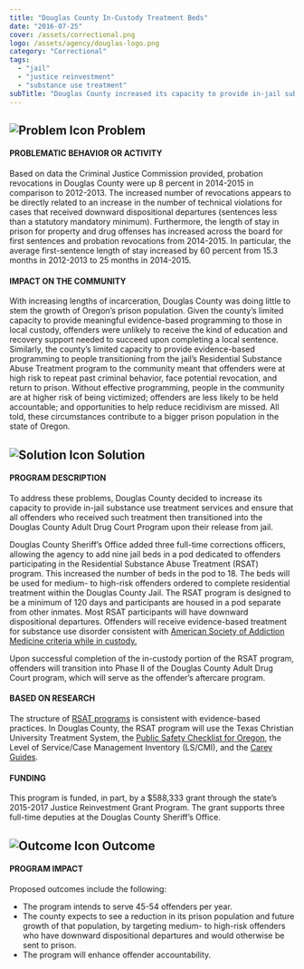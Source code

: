 ```yaml
---
title: "Douglas County In-Custody Treatment Beds"
date: "2016-07-25"
cover: /assets/correctional.png
logo: /assets/agency/douglas-logo.png
category: "Correctional"
tags:
  - "jail"
  - "justice reinvestment"
  - "substance use treatment"
subTitle: "Douglas County increased its capacity to provide in-jail substance use treatment services and ensure that all offenders who received such treatment then transitioned into the Douglas County Adult Drug Court Program upon their release from jail."
---
```


## ![Problem Icon](https://github.com/google/material-design-icons/raw/master/alert/1x_web/ic_error_outline_black_48dp.png "Problem") Problem

#### PROBLEMATIC BEHAVIOR OR ACTIVITY

Based on data the Criminal Justice Commission provided, probation revocations in Douglas County were up 8 percent in 2014-2015 in comparison to 2012-2013. The increased number of revocations appears to be directly related to an increase in the number of technical violations for cases that received downward dispositional departures (sentences less than a statutory mandatory minimum). Furthermore, the length of stay in prison for property and drug offenses has increased across the board for first sentences and probation revocations from 2014-2015. In particular, the average first-sentence length of stay increased by 60 percent from 15.3 months in 2012-2013 to 25 months in 2014-2015.

#### IMPACT ON THE COMMUNITY

With increasing lengths of incarceration, Douglas County was doing little to stem the growth of Oregon’s prison population. Given the county’s limited capacity to provide meaningful evidence-based programming to those in local custody, offenders were unlikely to receive the kind of education and recovery support needed to succeed upon completing a local sentence. Similarly, the county’s limited capacity to provide evidence-based programming to people transitioning from the jail’s Residential Substance Abuse Treatment program to the community meant that offenders were at high risk to repeat past criminal behavior, face potential revocation, and return to prison. Without effective programming, people in the community are at higher risk of being victimized; offenders are less likely to be held accountable; and opportunities to help reduce recidivism are missed. All told, these circumstances contribute to a bigger prison population in the state of Oregon.

## ![Solution Icon](https://github.com/google/material-design-icons/raw/master/action/1x_web/ic_lightbulb_outline_black_48dp.png "Solution") Solution

#### PROGRAM DESCRIPTION

To address these problems, Douglas County decided to increase its capacity to provide in-jail substance use treatment services and ensure that all offenders who received such treatment then transitioned into the Douglas County Adult Drug Court Program upon their release from jail.

Douglas County Sheriff’s Office added three full-time corrections officers, allowing the agency to add nine jail beds in a pod dedicated to offenders participating in the Residential Substance Abuse Treatment (RSAT) program. This increased the number of beds in the pod to 18. The beds will be used for medium- to high-risk offenders ordered to complete residential treatment within the Douglas County Jail. The RSAT program is designed to be a minimum of 120 days and participants are housed in a pod separate from other inmates. Most RSAT participants will have downward dispositional departures. Offenders will receive evidence-based treatment for substance use disorder consistent with [American Society of Addiction Medicine criteria while in custody.](http://www.asam.org/quality-practice/guidelines-and-consensus-documents/the-asam-criteria)

Upon successful completion of the in-custody portion of the RSAT program, offenders will transition into Phase II of the Douglas County Adult Drug Court program, which will serve as the offender’s aftercare program.

#### BASED ON RESEARCH

The structure of [RSAT programs](http://www.rsat-tta.com/Home) is consistent with evidence-based practices. In Douglas County, the RSAT program will use the Texas Christian University Treatment System, the [Public Safety Checklist for Oregon](https://risktool.ocjc.state.or.us/psc/), the Level of Service/Case Management Inventory (LS/CMI), and the [Carey Guides](http://www.careygrouppublishing.net/the-carey-guides).

#### FUNDING

This program is funded, in part, by a $588,333 grant through the state’s 2015-2017 Justice Reinvestment Grant Program. The grant supports three full-time deputies at the Douglas County Sheriff’s Office.

## ![Outcome Icon](https://github.com/google/material-design-icons/raw/master/action/1x_web/ic_view_list_black_48dp.png "Outcome") Outcome

#### PROGRAM IMPACT

Proposed outcomes include the following:

* The program intends to serve 45-54 offenders per year.
* The county expects to see a reduction in its prison population and future growth of that population, by targeting medium- to high-risk offenders who have downward dispositional departures and would otherwise be sent to prison.
* The program will enhance offender accountability.
